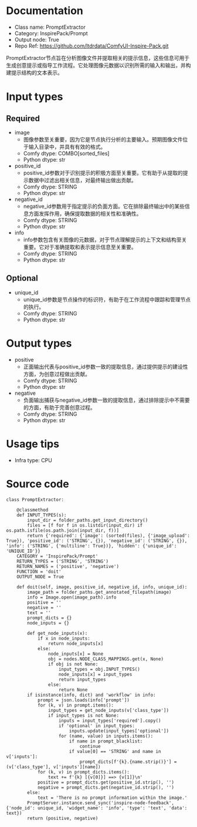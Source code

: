 # Documentation
- Class name: PromptExtractor
- Category: InspirePack/Prompt
- Output node: True
- Repo Ref: https://github.com/ltdrdata/ComfyUI-Inspire-Pack.git

PromptExtractor节点旨在分析图像文件并提取相关的提示信息，这些信息可用于生成创意提示或指导工作流程。它处理图像元数据以识别所需的输入和输出，并构建提示结构的文本表示。

# Input types
## Required
- image
    - 图像参数至关重要，因为它是节点执行分析的主要输入。预期图像文件位于输入目录中，并具有有效的格式。
    - Comfy dtype: COMBO[sorted_files]
    - Python dtype: str
- positive_id
    - positive_id参数对于识别提示的积极方面至关重要。它有助于从提取的提示数据中过滤出相关信息，对最终输出做出贡献。
    - Comfy dtype: STRING
    - Python dtype: str
- negative_id
    - negative_id参数用于指定提示的负面方面。它在排除最终输出中的某些信息方面发挥作用，确保提取数据的相关性和准确性。
    - Comfy dtype: STRING
    - Python dtype: str
- info
    - info参数包含有关图像的元数据，对于节点理解提示的上下文和结构至关重要。它对于准确提取和表示提示信息至关重要。
    - Comfy dtype: STRING
    - Python dtype: str
## Optional
- unique_id
    - unique_id参数是节点操作的标识符，有助于在工作流程中跟踪和管理节点的执行。
    - Comfy dtype: STRING
    - Python dtype: str

# Output types
- positive
    - 正面输出代表与positive_id参数一致的提取信息，通过提供提示的建设性方面，为创意过程做出贡献。
    - Comfy dtype: STRING
    - Python dtype: str
- negative
    - 负面输出捕获与negative_id参数一致的提取信息，通过排除提示中不需要的方面，有助于完善创意过程。
    - Comfy dtype: STRING
    - Python dtype: str

# Usage tips
- Infra type: CPU

# Source code
```
class PromptExtractor:

    @classmethod
    def INPUT_TYPES(s):
        input_dir = folder_paths.get_input_directory()
        files = [f for f in os.listdir(input_dir) if os.path.isfile(os.path.join(input_dir, f))]
        return {'required': {'image': (sorted(files), {'image_upload': True}), 'positive_id': ('STRING', {}), 'negative_id': ('STRING', {}), 'info': ('STRING', {'multiline': True})}, 'hidden': {'unique_id': 'UNIQUE_ID'}}
    CATEGORY = 'InspirePack/Prompt'
    RETURN_TYPES = ('STRING', 'STRING')
    RETURN_NAMES = ('positive', 'negative')
    FUNCTION = 'doit'
    OUTPUT_NODE = True

    def doit(self, image, positive_id, negative_id, info, unique_id):
        image_path = folder_paths.get_annotated_filepath(image)
        info = Image.open(image_path).info
        positive = ''
        negative = ''
        text = ''
        prompt_dicts = {}
        node_inputs = {}

        def get_node_inputs(x):
            if x in node_inputs:
                return node_inputs[x]
            else:
                node_inputs[x] = None
                obj = nodes.NODE_CLASS_MAPPINGS.get(x, None)
                if obj is not None:
                    input_types = obj.INPUT_TYPES()
                    node_inputs[x] = input_types
                    return input_types
                else:
                    return None
        if isinstance(info, dict) and 'workflow' in info:
            prompt = json.loads(info['prompt'])
            for (k, v) in prompt.items():
                input_types = get_node_inputs(v['class_type'])
                if input_types is not None:
                    inputs = input_types['required'].copy()
                    if 'optional' in input_types:
                        inputs.update(input_types['optional'])
                    for (name, value) in inputs.items():
                        if name in prompt_blacklist:
                            continue
                        if value[0] == 'STRING' and name in v['inputs']:
                            prompt_dicts[f'{k}.{name.strip()}'] = (v['class_type'], v['inputs'][name])
            for (k, v) in prompt_dicts.items():
                text += f'{k} [{v[0]}] ==> {v[1]}\n'
            positive = prompt_dicts.get(positive_id.strip(), '')
            negative = prompt_dicts.get(negative_id.strip(), '')
        else:
            text = 'There is no prompt information within the image.'
        PromptServer.instance.send_sync('inspire-node-feedback', {'node_id': unique_id, 'widget_name': 'info', 'type': 'text', 'data': text})
        return (positive, negative)
```